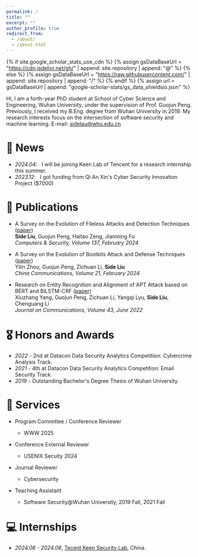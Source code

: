 ```yaml
---
permalink: /
title: ""
excerpt: ""
author_profile: true
redirect_from: 
  - /about/
  - /about.html
---
```


{% if site.google_scholar_stats_use_cdn %}
{% assign gsDataBaseUrl = "https://cdn.jsdelivr.net/gh/" | append: site.repository | append: "@" %}
{% else %}
{% assign gsDataBaseUrl = "https://raw.githubusercontent.com/" | append: site.repository | append: "/" %}
{% endif %}
{% assign url = gsDataBaseUrl | append: "google-scholar-stats/gs_data_shieldsio.json" %}

<span class='anchor' id='about-me'></span>

Hi, I am a forth-year PhD student at School of Cyber Science and Engineering, Wuhan University, under the supervision of Prof. Guojun Peng. Previously, I received my B.Eng. degree from Wuhan University in 2019. My research interests focus on the intersection of software security and machine learning.
E-mail: sidelau@whu.edu.cn



# 📢 News
- *2024.04*: &nbsp; I will be joining Keen Lab of Tencent for a research internship this summer.
- *2023.12*: &nbsp; I got funding from Qi An Xin's Cyber Security Innovation Project ($7000)

# 📝 Publications

- A Survey on the Evolution of Fileless Attacks and Detection Techniques ([paper](https://www.sciencedirect.com/science/article/pii/S016740482300562X))   
  **Side Liu**, Guojun Peng, Haitao Zeng, Jianming Fu   
  *Computers & Security, Volume 137, February 2024*

- A Survey on the Evolution of Bootkits Attack and Defense Techniques ([paper](https://ieeexplore.ieee.org/document/10433454))   
  Yilin Zhou, Guojun Peng, Zichuan Li, **Side Liu**   
  *China Communications, Volume 21, February 2024*

- Research on Entity Recognition and Alignment of APT Attack based on BERT and BiLSTM-CRF ([paper](https://www.infocomm-journal.com/txxb/EN/abstract/abstract172578.shtml))   
  Xiuzhang Yang, Guojun Peng, Zichuan Li, Yangqi Lyu, **Side Liu**, Chenguang Li   
  *Journal on Communications, Volume 43, June 2022*



# 🎖 Honors and Awards
- *2022 -*  2nd at Datacon Data Security Analytics Competition: Cybercrime Analysis Track.
- *2021 -*  4th at Datacon Data Security Analytics Competition: Email Security Track.
- *2019 -*  Outstanding Bachelor's Degree Thesis of Wuhan University.



# 🎈 Services
- Program Committee / Conference Reviewer

  - WWW 2025

- Conference External Reviewer

  - USENIX Secuity 2024

- Journal Reviewer

  - Cybersecurity

- Teaching Assistant

  - Software Security@Wuhan University, 2019 Fall, 2021 Fall

  


# 💻 Internships
- *2024.06 - 2024.08*, [Tecent Keen Security Lab](https://keenlab.tencent.com/), China.